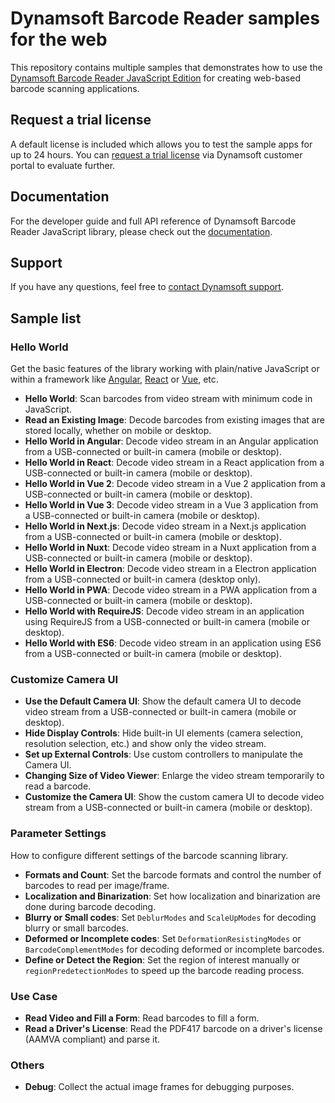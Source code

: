 # Dynamsoft Barcode Reader samples for the web

This repository contains multiple samples that demonstrates how to use the [Dynamsoft Barcode Reader JavaScript Edition](https://www.dynamsoft.com/barcode-reader/sdk-javascript/) for creating web-based barcode scanning applications.

## Request a trial license

A default license is included which allows you to test the sample apps for up to 24 hours. You can [request a trial license](https://www.dynamsoft.com/customer/license/trialLicense?product=dbr&package=js) via Dynamsoft customer portal to evaluate further.

## Documentation

For the developer guide and full API reference of Dynamsoft Barcode Reader JavaScript library, please check out the [documentation](https://www.dynamsoft.com/barcode-reader/programming/javascript/?ver=latest).

## Support

If you have any questions, feel free to [contact Dynamsoft support](https://www.dynamsoft.com/company/contact).

## Sample list

### Hello World

Get the basic features of the library working with plain/native JavaScript or within a framework like [Angular](https://angular.io/), [React](https://reactjs.org/) or [Vue](https://vuejs.org/), etc.

* **Hello World**: Scan barcodes from video stream with minimum code in JavaScript.
* **Read an Existing Image**: Decode barcodes from existing images that are stored locally, whether on mobile or desktop.
* **Hello World in Angular**: Decode video stream in an Angular application from a USB-connected or built-in camera (mobile or desktop).
* **Hello World in React**: Decode video stream in a React application from a USB-connected or built-in camera (mobile or desktop).
* **Hello World in Vue 2**: Decode video stream in a Vue 2 application from a USB-connected or built-in camera (mobile or desktop).
* **Hello World in Vue 3**: Decode video stream in a Vue 3 application from a USB-connected or built-in camera (mobile or desktop).
* **Hello World in Next.js**: Decode video stream in a Next.js application from a USB-connected or built-in camera (mobile or desktop).
* **Hello World in Nuxt**: Decode video stream in a Nuxt application from a USB-connected or built-in camera (mobile or desktop).
* **Hello World in Electron**: Decode video stream in a Electron application from a USB-connected or built-in camera (desktop only).
* **Hello World in PWA**: Decode video stream in a PWA application from a USB-connected or built-in camera (mobile or desktop).
* **Hello World with RequireJS**: Decode video stream in an application using RequireJS from a USB-connected or built-in camera (mobile or desktop).
* **Hello World with ES6**: Decode video stream in an application using ES6 from a USB-connected or built-in camera (mobile or desktop).

### Customize Camera UI

* **Use the Default Camera UI**: Show the default camera UI to decode video stream from a USB-connected or built-in camera (mobile or desktop).
* **Hide Display Controls**: Hide built-in UI elements (camera selection, resolution selection, etc.) and show only the video stream.
* **Set up External Controls**: Use custom controllers to manipulate the Camera UI.
* **Changing Size of Video Viewer**: Enlarge the video stream temporarily to read a barcode.
* **Customize the Camera UI**: Show the custom camera UI to decode video stream from a USB-connected or built-in camera (mobile or desktop).

### Parameter Settings

How to configure different settings of the barcode scanning library.

* **Formats and Count**: Set the barcode formats and control the number of barcodes to read per image/frame.
* **Localization and Binarization**: Set how localization and binarization are done during barcode decoding.
* **Blurry or Small codes**: Set `DeblurModes` and `ScaleUpModes` for decoding blurry or small barcodes.
* **Deformed or Incomplete codes**: Set `DeformationResistingModes` or `BarcodeComplementModes` for decoding deformed or incomplete barcodes.
* **Define or Detect the Region**: Set the region of interest manually or `regionPredetectionModes` to speed up the barcode reading process.

### Use Case

* **Read Video and Fill a Form**: Read barcodes to fill a form.
* **Read a Driver's License**: Read the PDF417 barcode on a driver's license (AAMVA compliant) and parse it.

### Others

* **Debug**: Collect the actual image frames for debugging purposes.
